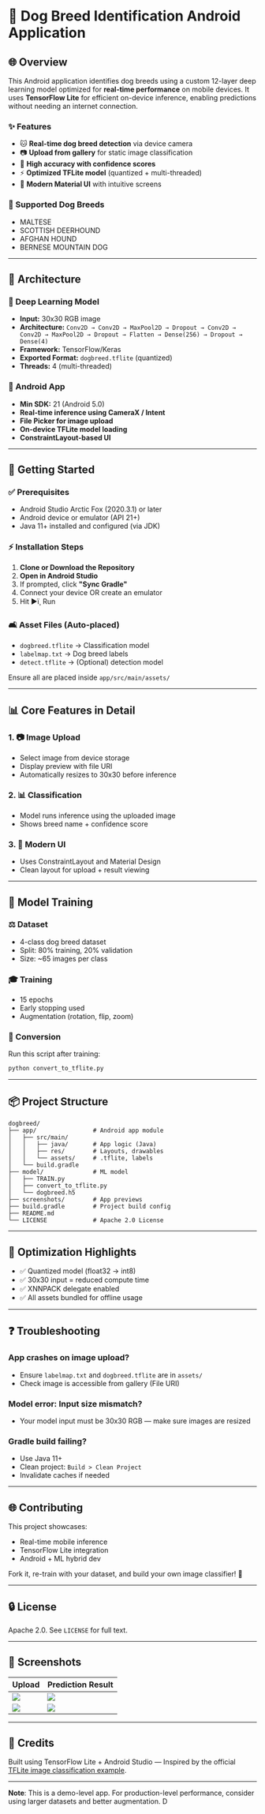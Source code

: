 # 🐶 Dog Breed Identification Android Application

## 🌐 Overview

This Android application identifies dog breeds using a custom 12-layer deep learning model optimized for **real-time performance** on mobile devices. It uses **TensorFlow Lite** for efficient on-device inference, enabling predictions without needing an internet connection.

### ✨ Features

* 🐱 **Real-time dog breed detection** via device camera
* 📷 **Upload from gallery** for static image classification
* 🎯 **High accuracy with confidence scores**
* ⚡ **Optimized TFLite model** (quantized + multi-threaded)
* 📱 **Modern Material UI** with intuitive screens

### 🔎 Supported Dog Breeds

* MALTESE
* SCOTTISH DEERHOUND
* AFGHAN HOUND
* BERNESE MOUNTAIN DOG

---

## 🧰 Architecture

### 🧐 Deep Learning Model

* **Input:** 30x30 RGB image
* **Architecture:**
  `Conv2D → Conv2D → MaxPool2D → Dropout → Conv2D → Conv2D → MaxPool2D → Dropout → Flatten → Dense(256) → Dropout → Dense(4)`
* **Framework:** TensorFlow/Keras
* **Exported Format:** `dogbreed.tflite` (quantized)
* **Threads:** 4 (multi-threaded)

### 📲 Android App

* **Min SDK:** 21 (Android 5.0)
* **Real-time inference using CameraX / Intent**
* **File Picker for image upload**
* **On-device TFLite model loading**
* **ConstraintLayout-based UI**

---

## 🚀 Getting Started

### ✅ Prerequisites

* Android Studio Arctic Fox (2020.3.1) or later
* Android device or emulator (API 21+)
* Java 11+ installed and configured (via JDK)

### ⚡ Installation Steps

1. **Clone or Download the Repository**
2. **Open in Android Studio**
3. If prompted, click **"Sync Gradle"**
4. Connect your device OR create an emulator
5. Hit ▶ï¸ Run

### 🛋 Asset Files (Auto-placed)

* `dogbreed.tflite` → Classification model
* `labelmap.txt` → Dog breed labels
* `detect.tflite` → (Optional) detection model

Ensure all are placed inside `app/src/main/assets/`

---

## 📊 Core Features in Detail

### 1. 📷 Image Upload

* Select image from device storage
* Display preview with file URI
* Automatically resizes to 30x30 before inference

### 2. 📊 Classification

* Model runs inference using the uploaded image
* Shows breed name + confidence score

### 3. 📱 Modern UI

* Uses ConstraintLayout and Material Design
* Clean layout for upload + result viewing

---

## 🔮 Model Training

### ⚖️ Dataset

* 4-class dog breed dataset
* Split: 80% training, 20% validation
* Size: \~65 images per class

### 🎓 Training

* 15 epochs
* Early stopping used
* Augmentation (rotation, flip, zoom)

### 🔌 Conversion

Run this script after training:

```bash
python convert_to_tflite.py
```

---

## 📦 Project Structure

```
dogbreed/
├── app/                # Android app module
│   ├── src/main/
│   │   ├── java/       # App logic (Java)
│   │   ├── res/        # Layouts, drawables
│   │   └── assets/     # .tflite, labels
│   └── build.gradle
├── model/              # ML model
│   ├── TRAIN.py
│   ├── convert_to_tflite.py
│   └── dogbreed.h5
├── screenshots/        # App previews
├── build.gradle        # Project build config
├── README.md
└── LICENSE             # Apache 2.0 License
```

---

## 🚀 Optimization Highlights

* ✅ Quantized model (float32 → int8)
* ✅ 30x30 input = reduced compute time
* ✅ XNNPACK delegate enabled
* ✅ All assets bundled for offline usage

---

## ❓ Troubleshooting

### App crashes on image upload?

* Ensure `labelmap.txt` and `dogbreed.tflite` are in `assets/`
* Check image is accessible from gallery (File URI)

### Model error: Input size mismatch?

* Your model input must be 30x30 RGB — make sure images are resized

### Gradle build failing?

* Use Java 11+
* Clean project: `Build > Clean Project`
* Invalidate caches if needed

---

## 🌐 Contributing

This project showcases:

* Real-time mobile inference
* TensorFlow Lite integration
* Android + ML hybrid dev

Fork it, re-train with your dataset, and build your own image classifier! 🤖

---

## 🔒 License

Apache 2.0. See `LICENSE` for full text.

---

## 🎨 Screenshots

| Upload                      | Prediction Result            |
|-----------------------------|------------------------------|
| ![](screenshot/pic1.jpg) | ![](screenshot/afghan.png)  |
| ![](screenshot/image.jpg)  | ![](screenshot/maltese.png) |

---

## 📄 Credits

Built using TensorFlow Lite + Android Studio — Inspired by the official [TFLite image classification example](https://github.com/tensorflow/examples/tree/master/lite/examples/image_classification/android).

---

**Note**: This is a demo-level app. For production-level performance, consider using larger datasets and better augmentation.
D
